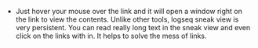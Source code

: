 - Just hover your mouse over the link and it will open a window right on the link to view the contents.  Unlike other tools, logseq sneak view is very persistent. You can read really long text in the sneak view and even click on the links with in.  It helps to solve the mess of links.